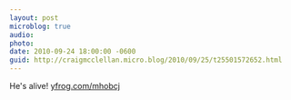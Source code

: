 ```yaml
---
layout: post
microblog: true
audio: 
photo: 
date: 2010-09-24 18:00:00 -0600
guid: http://craigmcclellan.micro.blog/2010/09/25/t25501572652.html
---
```

He's alive! [yfrog.com/mhobcj](http://yfrog.com/mhobcj)
